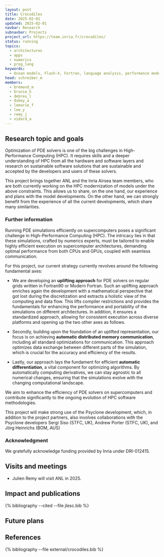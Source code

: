 ```yaml
---
layout: post
title: Crocodiles
date: 2025-02-01
updated: 2025-02-01
navbar: Research
subnavbar: Projects
project_url: https://team.inria.fr/crocodiles/
status: running
topics:
  - architectures
  - apps
  - numerics
  - prog_lang
keywords:
  - Ocean models, Flash-X, Fortran, language analysis, performance modeling, heterogeneous architectures
head: schreiber_m
members:
  - bremond_m
  - brunie_h
  - debreu_l
  - dubey_a
  - lemarie_f
  - lee_y
  - remy_j
  - vidard_a
---
```


## Research topic and goals


Optimization of PDE solvers is one of the big challenges in High-Performance Computing (HPC). It requires skills and a deeper understanding of HPC from all the hardware and software layers and research on sustainable software solutions that are sustainable and accepted by the developers and users of these solvers.

This project brings together ANL and the Inria Airsea team members, who are both currently working on the HPC modernization of models under the above constraints. This allows us to share, on the one hand, our experience and plans with the model developments. On the other hand, we can strongly benefit from the experience of all the current developments, which share many similarities.


### Further information


Running PDE simulations efficiently on supercomputers poses a significant challenge in High-Performance Computing (HPC). The intricacy lies in that these simulations, crafted by numerics experts, must be tailored to enable highly efficient execution on supercomputer architectures, demanding optimal performance from both CPUs and GPUs, coupled with seamless communication.

For this project, our current strategy currently revolves around the following fundamental axes:

- We are developing an <b>uplifting approach</b> for PDE solvers on regular grids written in Fortran90 or Modern Fortran. Such an uplifting approach enriches again the development with a mathematical perspective that got lost during the discretization and extracts a holistic view of the computing and data flow. This lifts compiler restrictions and provides the fundamentals for enhancing the performance and portability of the simulations on different architectures. In addition, it ensures a standardized approach, allowing for consistent execution across diverse platforms and opening up the two other axes as follows.

- Secondly, building upon the foundation of an uplifted representation, our focus is on achieving <b>automatic distributed memory communication</b>, including all standard optimizations for communication. This approach optimizes data exchange between different parts of the simulation, which is crucial for the accuracy and efficiency of the results.

- Lastly, our approach lays the fundament for efficient <b>automatic differentiation</b>, a vital component for optimizing algorithms. By automatically computing derivatives, we can stay agnostic to all numerical changes, ensuring that the simulations evolve with the changing computational landscape.

We aim to enhance the efficiency of PDE solvers on supercomputers and contribute significantly to the ongoing evolution of HPC software methodologies.

This project will make strong use of the Psyclone development, which, in addition to the project partners, also involves collaborations with the Psyclone developers Sergi Siso (STFC, UK), Andrew Porter (STFC, UK), and Jörg Heinrichs (BOM, AUS)

### Acknowledgment

We gratefully acknowledge funding provided by Inria under DRI-012415.


## Visits and meetings
 * Julien Remy will visit ANL in 2025.

## Impact and publications

<!--
{% comment %}
=============================
== CITING OWN PUBLICATIONS ==
=============================

You can list your own publications below in case you did not cite them in the text
(which you should do, though).
Use the Liquid citing syntax as explained in the wiki:
https://github.com/JLESC/jlesc.github.io/wiki/Markup-Language#cite-and-list-publications
Remember to use the `--file jlesc.bib` with the `cite` tag.

=====================================
== START HERE WITH YOUR ADDITIONAL REFERENCES ==
{% endcomment %}



{% comment %}
== NO MORE BELOW THIS ==
========================
{% endcomment %}
-->

{% bibliography --cited --file jlesc.bib %}


## Future plans


## References

{% bibliography --file external/crocodiles.bib %}
